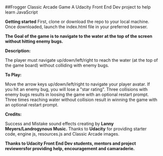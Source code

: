 
##Frogger Classic Arcade Game
A Udacity Front End Dev project to help learn JavaScript

**Getting started**
First, clone or download the repo to your local machine. Once downloaded, launch the index.html file in your preferred browser.

**The Goal of the game is to navigate to the water at the top of the screen without hitting enemy bugs.**

**Description:**

The player must navigate up/down/left/right to reach the water (at the top of the game board) without colliding with enemy bugs.

**To Play:**

Move the arrow keys up/down/left/right to navigate your player avatar. If you hit an enemy bug, you will lose a "star rating". 
Three collisions with enemy bugs results in loosing the game with an optional restart prompt.
Three times reaching water without collision result in winning the game with an optional restart prompt. 


**Credits:**

Success and Mistake sound effects creating by **Lanny Meyers/Landrogynous Music.**
Thanks to **Udacity** for providing starter code, engine js, resources.js and Classic Arcade images.

**Thanks to Udacity Front End Dev students, mentors and project reviewersfor providing help, encouragement and camaraderie.**

